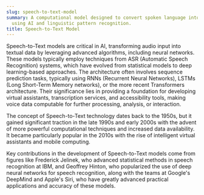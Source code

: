 ```yaml
---
slug: speech-to-text-model
summary: A computational model designed to convert spoken language into written text
  using AI and linguistic pattern recognition.
title: Speech-to-Text Model
---
```


Speech-to-Text models are critical in AI, transforming audio input into textual data by leveraging advanced algorithms, including neural networks. These models typically employ techniques from ASR (Automatic Speech Recognition) systems, which have evolved from statistical models to deep learning-based approaches. The architecture often involves sequence prediction tasks, typically using RNNs (Recurrent Neural Networks), LSTMs (Long Short-Term Memory networks), or the more recent Transformers architecture. Their significance lies in providing a foundation for developing virtual assistants, transcription services, and accessibility tools, making voice data computable for further processing, analysis, or interaction.

The concept of Speech-to-Text technology dates back to the 1950s, but it gained significant traction in the late 1990s and early 2000s with the advent of more powerful computational techniques and increased data availability. It became particularly popular in the 2010s with the rise of intelligent virtual assistants and mobile computing.

Key contributions in the development of Speech-to-Text models come from figures like Frederick Jelinek, who advanced statistical methods in speech recognition at IBM, and Geoffrey Hinton, who popularized the use of deep neural networks for speech recognition, along with the teams at Google's DeepMind and Apple's Siri, who have greatly advanced practical applications and accuracy of these models.